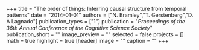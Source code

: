 +++
title = "The order of things: Inferring causal structure from temporal patterns"
date = "2014-01-01"
authors = ["N. Bramley","T. Gerstenberg","D. A Lagnado"]
publication_types = ["1"]
publication = "_Proceedings of the 36th Annual Conference of the Cognitive Science Society_"
publication_short = ""
image_preview = ""
selected = false
projects = []
math = true
highlight = true
[header]
image = ""
caption = ""
+++


